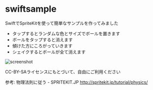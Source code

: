 swiftsample
===========

SwiftでSpriteKitを使って簡単なサンプルを作ってみました

* タップするとランダムな色とサイズでボールを置きます
* ボールをタップすると消えます
* 傾けた方にころがっていきます
* シェイクするとボールが全て消えます

![screenshot](https://raw.githubusercontent.com/wiki/kkakudo/swiftsample/images/screenshot.png)

CC-BY-SAライセンスにもとづいて、自由にご利用ください


参考: 物理法則に従う - SPRITEKIT.JP
http://spritekit.jp/tutorial/physics/
